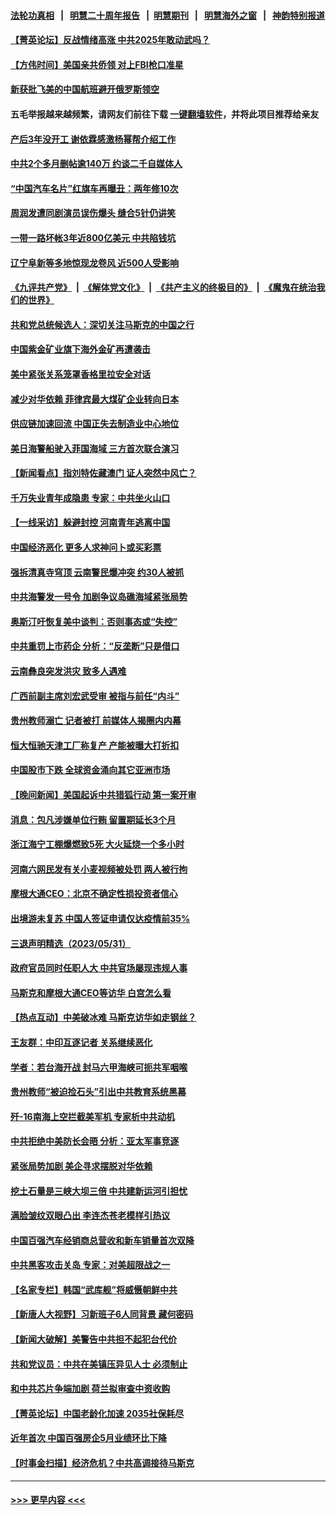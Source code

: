 #### [法轮功真相](https://github.com/gfw-breaker/truth/blob/master/README.md?t=0) &nbsp;&nbsp;|&nbsp;&nbsp; [明慧二十周年报告](https://github.com/gfw-breaker/mh-reports/blob/master/README.md?t=0) &nbsp;&nbsp;|&nbsp;&nbsp;[明慧期刊](https://github.com/gfw-breaker/mh-qikan) &nbsp;&nbsp;|&nbsp;&nbsp; [明慧海外之窗](https://github.com/gfw-breaker/mh-news/blob/master/README.md?t=0) &nbsp;&nbsp;|&nbsp;&nbsp; [神韵特别报道](https://github.com/gfw-breaker/mh-news/blob/master/shenyun.md?t=0)
#### [【菁英论坛】反战情绪高涨 中共2025年敢动武吗？](../pages/nsc413/n14008400.md?t=06020943) 
#### [【方伟时间】美国亲共侨领 对上FBI枪口准星](../pages/nsc413/n14008414.md?t=06020943) 
#### [新获批飞美的中国航班避开俄罗斯领空](../pages/nsc413/n14008363.md?t=06020943) 
#### 五毛举报越来越频繁，请网友们前往下载 [一键翻墙软件](https://github.com/gfw-breaker/ssr-accounts)，并将此项目推荐给亲友
#### [产后3年没开工 谢依霖感激杨幂帮介绍工作](../pages/nsc413/n14008272.md?t=06020943) 
#### [中共2个多月删帖逾140万 约谈二千自媒体人](../pages/nsc413/n14006901.md?t=06020943) 
#### [“中国汽车名片”红旗车再曝丑：两年修10次](../pages/nsc413/n14008350.md?t=06020943) 
#### [周润发遭同剧演员误伤爆头 缝合5针仍讲笑](../pages/nsc413/n14008307.md?t=06020943) 
#### [一带一路坏帐3年近800亿美元 中共陷钱坑](../pages/nsc413/n14008263.md?t=06020943) 
#### [辽宁阜新等多地惊现龙卷风 近500人受影响](../pages/nsc413/n14007991.md?t=06020943) 
#### [《九评共产党》](https://github.com/begood0513/9ping.md/blob/master/README.md) &nbsp;|&nbsp; [《解体党文化》](../../../../jtdwh.md/blob/master/README.md)  &nbsp;|&nbsp; [《共产主义的终极目的》](../../../../gczydzjmd.md/blob/master/README.md) &nbsp;|&nbsp; [《魔鬼在统治我们的世界》](../../../../mgztzwmdsj.md/blob/master/README.md) 
#### [共和党总统候选人：深切关注马斯克的中国之行](../pages/nsc413/n14008250.md?t=06020943) 
#### [中国紫金矿业旗下海外金矿再遭袭击](../pages/nsc413/n14008251.md?t=06020943) 
#### [美中紧张关系笼罩香格里拉安全对话](../pages/nsc413/n14008258.md?t=06020943) 
#### [减少对华依赖 菲律宾最大煤矿企业转向日本](../pages/nsc413/n14008247.md?t=06020943) 
#### [供应链加速回流 中国正失去制造业中心地位](../pages/nsc413/n14008248.md?t=06020943) 
#### [美日海警船驶入菲国海域 三方首次联合演习](../pages/nsc413/n14008145.md?t=06020943) 
#### [【新闻看点】指刘特佐藏澳门 证人突然中风亡？](../pages/nsc413/n14008123.md?t=06020943) 
#### [千万失业青年成隐患 专家：中共坐火山口](../pages/nsc413/n14008027.md?t=06020943) 
#### [【一线采访】躲避封控 河南青年逃离中国](../pages/nsc413/n14007961.md?t=06020943) 
#### [中国经济恶化 更多人求神问卜或买彩票](../pages/nsc413/n14008046.md?t=06020943) 
#### [强拆清真寺穹顶 云南警民爆冲突 约30人被抓](../pages/nsc413/n14008044.md?t=06020943) 
#### [中共海警发一号令 加剧争议岛礁海域紧张局势](../pages/nsc413/n14007942.md?t=06020943) 
#### [奥斯汀吁恢复美中谈判：否则事态或“失控”](../pages/nsc413/n14008047.md?t=06020943) 
#### [中共重罚上市药企 分析：“反垄断”只是借口](../pages/nsc413/n14007958.md?t=06020943) 
#### [云南彝良突发洪灾 致多人遇难](../pages/nsc413/n14007993.md?t=06020943) 
#### [广西前副主席刘宏武受审 被指与前任“内斗”](../pages/nsc413/n14007878.md?t=06020943) 
#### [贵州教师溺亡 记者被打 前媒体人揭圈内内幕](../pages/nsc413/n14007881.md?t=06020943) 
#### [恒大恒驰天津工厂称复产 产能被曝大打折扣](../pages/nsc413/n14007959.md?t=06020943) 
#### [中国股市下跌 全球资金涌向其它亚洲市场](../pages/nsc413/n14007952.md?t=06020943) 
#### [【晚间新闻】美国起诉中共猎狐行动 第一案开审](../pages/nsc413/n14007935.md?t=06020943) 
#### [消息：包凡涉嫌单位行贿 留置期延长3个月](../pages/nsc413/n14007770.md?t=06020943) 
#### [浙江海宁工棚爆燃致5死 大火延烧一个多小时](../pages/nsc413/n14007862.md?t=06020943) 
#### [河南六网民发有关小麦视频被处罚 两人被行拘](../pages/nsc413/n14007777.md?t=06020943) 
#### [摩根大通CEO：北京不确定性损投资者信心](../pages/nsc413/n14007800.md?t=06020943) 
#### [出境游未复苏 中国人签证申请仅达疫情前35%](../pages/nsc413/n14007763.md?t=06020943) 
#### [三退声明精选（2023/05/31）](../pages/nsc413/n14007794.md?t=06020943) 
#### [政府官员同时任职人大 中共官场屡现违规人事](../pages/nsc413/n14007743.md?t=06020943) 
#### [马斯克和摩根大通CEO等访华 白宫怎么看](../pages/nsc413/n14007549.md?t=06020943) 
#### [【热点互动】中美破冰难 马斯克访华如走钢丝？](../pages/nsc413/n14007591.md?t=06020943) 
#### [王友群：中印互逐记者 关系继续恶化](../pages/nsc413/n14007657.md?t=06020943) 
#### [学者：若台海开战 封马六甲海峡可扼共军咽喉](../pages/nsc413/n14007573.md?t=06020943) 
#### [贵州教师“被迫捡石头”引出中共教育系统黑幕](../pages/nsc413/n14007644.md?t=06020943) 
#### [歼-16南海上空拦截美军机 专家析中共动机](../pages/nsc413/n14007462.md?t=06020943) 
#### [中共拒绝中美防长会晤 分析：亚太军事竞逐](../pages/nsc413/n14007609.md?t=06020943) 
#### [紧张局势加剧 美企寻求摆脱对华依赖](../pages/nsc413/n14007653.md?t=06020943) 
#### [挖土石量是三峡大坝三倍 中共建新运河引担忧](../pages/nsc413/n14007556.md?t=06020943) 
#### [满脸皱纹双眼凸出 李连杰苍老模样引热议](../pages/nsc413/n14007583.md?t=06020943) 
#### [中国百强汽车经销商总营收和新车销量首次双降](../pages/nsc413/n14007602.md?t=06020943) 
#### [中共黑客攻击关岛 专家：对美超限战之一](../pages/nsc413/n14007253.md?t=06020943) 
#### [【名家专栏】韩国“武库舰”将威慑朝鲜中共](../pages/nsc413/n14007369.md?t=06020943) 
#### [【新唐人大视野】习新班子6人同背景 藏何密码](../pages/nsc413/n14007588.md?t=06020943) 
#### [【新闻大破解】美警告中共担不起犯台代价](../pages/nsc413/n14007516.md?t=06020943) 
#### [共和党议员：中共在美镇压异见人士 必须制止](../pages/nsc413/n14007518.md?t=06020943) 
#### [和中共芯片争端加剧 荷兰拟审查中资收购](../pages/nsc413/n14007533.md?t=06020943) 
#### [【菁英论坛】中国老龄化加速 2035社保耗尽](../pages/nsc413/n14007495.md?t=06020943) 
#### [近年首次 中国百强房企5月业绩环比下降](../pages/nsc413/n14007251.md?t=06020943) 
#### [【时事金扫描】经济危机？中共高调接待马斯克](../pages/nsc413/n14007488.md?t=06020943) 

----
#### [ >>> 更早内容 <<< ](../indexes/nsc413-earlier.md)
